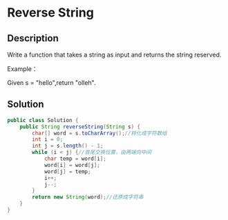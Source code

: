 # Reverse String

## Description

Write a function that takes a string as input and returns the string reserved.

Example：

Given s = "hello",return "olleh".

## Solution

```java
public class Solution {
    public String reverseString(String s) {
        char[] word = s.toCharArray();//转化成字符数组
        int i = 0;
        int j = s.length() - 1;
        while (i < j) {//首尾交换位置，由两端向中间
            char temp = word[i];
            word[i] = word[j];
            word[j] = temp;
            i++;
            j--;
        }
        return new String(word);//还原成字符串
    }
}
```

